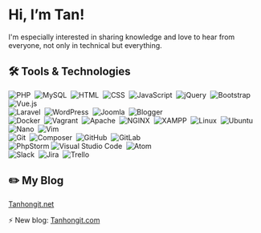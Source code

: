 #  Hi, I’m Tan!

I'm especially interested in sharing knowledge and love to hear from everyone, not only in technical but everything.

## 🛠 Tools & Technologies

![PHP](https://img.shields.io/badge/-PHP-001a33?style=flat&logo=php)&nbsp;
![MySQL](https://img.shields.io/badge/-MySQL-001a33?style=flat&logo=MySQL)&nbsp;
![HTML](https://img.shields.io/badge/-HTML-001a33?style=flat&logo=HTML5)&nbsp;
![CSS](https://img.shields.io/badge/-CSS-001a33?style=flat&logo=CSS3&logoColor=1572B6)&nbsp;
![JavaScript](https://img.shields.io/badge/-JavaScript-001a33?style=flat&logo=javascript)&nbsp;
![jQuery](https://img.shields.io/badge/-jQuery-001a33?style=flat&logo=jquery)&nbsp;
![Bootstrap](https://img.shields.io/badge/-Bootstrap-001a33?style=flat&logo=bootstrap&logoColor=563D7C)
![Vue.js](https://img.shields.io/badge/-Vue.js-001a33?style=flat&logo=Vue.js)&nbsp;
<br>
![Laravel](https://img.shields.io/badge/Laravel-001a33?logo=Laravel)&nbsp;
![WordPress](https://img.shields.io/badge/WordPress-001a33?logo=wordpress)&nbsp;
![Joomla](https://img.shields.io/badge/Joomla-001a33?logo=Joomla)&nbsp;
![Blogger](https://img.shields.io/badge/Blogger-001a33?logo=Blogger)&nbsp;
<br>
![Docker](https://img.shields.io/badge/-Docker-001a33?style=flat&logo=Docker)&nbsp;
![Vagrant](https://img.shields.io/badge/-Vagrant-001a33?style=flat&logo=Vagrant)&nbsp;
![Apache](https://img.shields.io/badge/-Apache-001a33?style=flat&logo=Apache)&nbsp;
![NGINX](https://img.shields.io/badge/-NGINX-001a33?style=flat&logo=NGINX)&nbsp;
![XAMPP](https://img.shields.io/badge/-XAMPP-001a33?style=flat&logo=xampp)&nbsp;
![Linux](https://img.shields.io/badge/-Linux-001a33?style=flat&logo=linux)&nbsp;
![Ubuntu](https://img.shields.io/badge/-Ubuntu-001a33?style=flat&logo=Ubuntu)&nbsp;
![Nano](https://img.shields.io/badge/-Nano-001a33?style=flat&logo=Nano)&nbsp;
![Vim](https://img.shields.io/badge/-Vim-001a33?style=flat&logo=Vim)&nbsp;
<br>
![Git](https://img.shields.io/badge/-Git-001a33?style=flat&logo=git)&nbsp;
![Composer](https://img.shields.io/badge/-Composer-001a33?style=flat&logo=composer)&nbsp;
![GitHub](https://img.shields.io/badge/-GitHub-001a33?style=flat&logo=github)&nbsp;
![GitLab](https://img.shields.io/badge/-GitLab-001a33?style=flat&logo=gitlab)&nbsp;
<br>
![PhpStorm](https://img.shields.io/badge/-PhpStorm-001a33?style=flat&logo=phpstorm)
![Visual Studio Code](https://img.shields.io/badge/-Visual%20Studio%20Code-001a33?style=flat&logo=visual-studio-code&logoColor=007ACC)&nbsp;
![Atom](https://img.shields.io/badge/-Atom-001a33?style=flat&logo=Atom&logoColor=007ACC)&nbsp;
<br>
![Slack](https://img.shields.io/badge/-Slack-001a33?style=flat&logo=Slack)&nbsp;
![Jira](https://img.shields.io/badge/-Jira-001a33?style=flat&logo=Jira)&nbsp;
![Trello](https://img.shields.io/badge/-Trello-001a33?style=flat&logo=Trello)&nbsp;

## ✏️ My Blog

<a target="_blank" href="https://tanhongit.net">Tanhongit.net</a>

⚡ New blog: <a target="_blank" href="https://tanhongit.com">Tanhongit.com</a>


<!--
**TanHongIT/tanhongit** is a ✨ _special_ ✨ repository because its `README.md` (this file) appears on your GitHub profile.
https://simpleicons.org/
Here are some ideas to get you started:

- 🔭 I’m currently working on ...
- 🌱 I’m currently learning ...
- 👯 I’m looking to collaborate on ...
- 🤔 I’m looking for help with ...
- 💬 Ask me about ...
- 📫 How to reach me: ...
- 😄 Pronouns: ...
- ⚡ Fun fact: ...
-->
